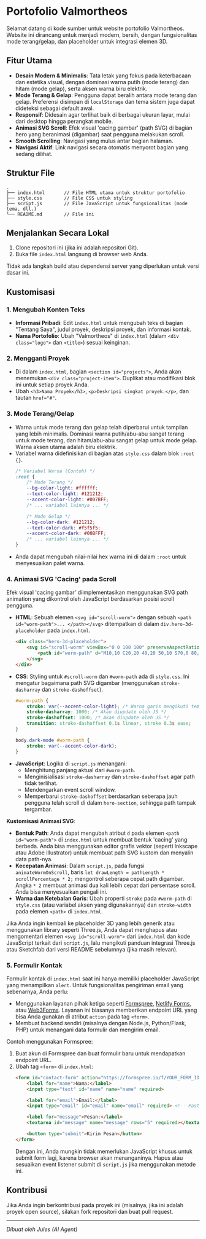 # Portofolio Valmortheos

Selamat datang di kode sumber untuk website portofolio Valmortheos. Website ini dirancang untuk menjadi modern, bersih, dengan fungsionalitas mode terang/gelap, dan placeholder untuk integrasi elemen 3D.

## Fitur Utama

- **Desain Modern & Minimalis**: Tata letak yang fokus pada keterbacaan dan estetika visual, dengan dominasi warna putih (mode terang) dan hitam (mode gelap), serta aksen warna biru elektrik.
- **Mode Terang & Gelap**: Pengguna dapat beralih antara mode terang dan gelap. Preferensi disimpan di `localStorage` dan tema sistem juga dapat dideteksi sebagai default awal.
- **Responsif**: Didesain agar terlihat baik di berbagai ukuran layar, mulai dari desktop hingga perangkat mobile.
- **Animasi SVG Scroll**: Efek visual 'cacing gambar' (path SVG) di bagian hero yang beranimasi (digambar) saat pengguna melakukan scroll.
- **Smooth Scrolling**: Navigasi yang mulus antar bagian halaman.
- **Navigasi Aktif**: Link navigasi secara otomatis menyorot bagian yang sedang dilihat.

## Struktur File

```
.
├── index.html       // File HTML utama untuk struktur portofolio
├── style.css        // File CSS untuk styling
├── script.js        // File JavaScript untuk fungsionalitas (mode tema, dll.)
└── README.md        // File ini
```

## Menjalankan Secara Lokal

1.  Clone repositori ini (jika ini adalah repositori Git).
2.  Buka file `index.html` langsung di browser web Anda.

Tidak ada langkah build atau dependensi server yang diperlukan untuk versi dasar ini.

## Kustomisasi

### 1. Mengubah Konten Teks

-   **Informasi Pribadi**: Edit `index.html` untuk mengubah teks di bagian "Tentang Saya", judul proyek, deskripsi proyek, dan informasi kontak.
-   **Nama Portofolio**: Ubah "Valmortheos" di `index.html` (dalam `<div class="logo">` dan `<title>`) sesuai keinginan.

### 2. Mengganti Proyek

-   Di dalam `index.html`, bagian `<section id="projects">`, Anda akan menemukan `<div class="project-item">`. Duplikat atau modifikasi blok ini untuk setiap proyek Anda.
-   Ubah `<h3>Nama Proyek</h3>`, `<p>Deskripsi singkat proyek.</p>`, dan tautan `href="#"`.

### 3. Mode Terang/Gelap

-   Warna untuk mode terang dan gelap telah diperbarui untuk tampilan yang lebih minimalis. Dominasi warna putih/abu-abu sangat terang untuk mode terang, dan hitam/abu-abu sangat gelap untuk mode gelap. Warna aksen utama adalah biru elektrik.
-   Variabel warna didefinisikan di bagian atas `style.css` dalam blok `:root {}`.
    ```css
    /* Variabel Warna (Contoh) */
    :root {
        /* Mode Terang */
        --bg-color-light: #ffffff;
        --text-color-light: #121212;
        --accent-color-light: #007BFF;
        /* ... variabel lainnya ... */

        /* Mode Gelap */
        --bg-color-dark: #121212;
        --text-color-dark: #f5f5f5;
        --accent-color-dark: #00BFFF;
        /* ... variabel lainnya ... */
    }
    ```
-   Anda dapat mengubah nilai-nilai hex warna ini di dalam `:root` untuk menyesuaikan palet warna.

### 4. Animasi SVG 'Cacing' pada Scroll

Efek visual 'cacing gambar' diimplementasikan menggunakan SVG path animation yang dikontrol oleh JavaScript berdasarkan posisi scroll pengguna.

-   **HTML**: Sebuah elemen `<svg id="scroll-worm">` dengan sebuah `<path id="worm-path">... </path></svg>` ditempatkan di dalam `div.hero-3d-placeholder` pada `index.html`.
    ```html
    <div class="hero-3d-placeholder">
        <svg id="scroll-worm" viewBox="0 0 100 100" preserveAspectRatio="xMidYMid meet">
            <path id="worm-path" d="M10,10 C20,20 40,20 50,10 S70,0 80,10 S100,20 90,50 S70,80 50,90 S20,100 10,90 S0,70 10,50 S30,20 20,10 Z" fill="none" stroke-width="2"/>
        </svg>
    </div>
    ```
-   **CSS**: Styling untuk `#scroll-worm` dan `#worm-path` ada di `style.css`. Ini mengatur bagaimana path SVG digambar (menggunakan `stroke-dasharray` dan `stroke-dashoffset`).
    ```css
    #worm-path {
        stroke: var(--accent-color-light); /* Warna garis mengikuti tema */
        stroke-dasharray: 1000; /* Akan diupdate oleh JS */
        stroke-dashoffset: 1000; /* Akan diupdate oleh JS */
        transition: stroke-dashoffset 0.1s linear, stroke 0.3s ease;
    }

    body.dark-mode #worm-path {
        stroke: var(--accent-color-dark);
    }
    ```
-   **JavaScript**: Logika di `script.js` menangani:
    -   Menghitung panjang aktual dari `#worm-path`.
    -   Menginisialisasi `stroke-dasharray` dan `stroke-dashoffset` agar path tidak terlihat.
    -   Mendengarkan event scroll window.
    -   Memperbarui `stroke-dashoffset` berdasarkan seberapa jauh pengguna telah scroll di dalam `hero-section`, sehingga path tampak tergambar.

**Kustomisasi Animasi SVG**:
-   **Bentuk Path**: Anda dapat mengubah atribut `d` pada elemen `<path id="worm-path">` di `index.html` untuk membuat bentuk 'cacing' yang berbeda. Anda bisa menggunakan editor grafis vektor (seperti Inkscape atau Adobe Illustrator) untuk membuat path SVG kustom dan menyalin data path-nya.
-   **Kecepatan Animasi**: Dalam `script.js`, pada fungsi `animateWormOnScroll`, baris `let drawLength = pathLength * scrollPercentage * 2;` mengontrol seberapa cepat path digambar. Angka `* 2` membuat animasi dua kali lebih cepat dari persentase scroll. Anda bisa menyesuaikan pengali ini.
-   **Warna dan Ketebalan Garis**: Ubah properti `stroke` pada `#worm-path` di `style.css` (atau variabel aksen yang digunakannya) dan `stroke-width` pada elemen `<path>` di `index.html`.

Jika Anda ingin kembali ke placeholder 3D yang lebih generik atau menggunakan library seperti Three.js, Anda dapat menghapus atau mengomentari elemen `<svg id="scroll-worm">` dari `index.html` dan kode JavaScript terkait dari `script.js`, lalu mengikuti panduan integrasi Three.js atau Sketchfab dari versi README sebelumnya (jika masih relevan).

### 5. Formulir Kontak

Formulir kontak di `index.html` saat ini hanya memiliki placeholder JavaScript yang menampilkan `alert`. Untuk fungsionalitas pengiriman email yang sebenarnya, Anda perlu:
-   Menggunakan layanan pihak ketiga seperti [Formspree](https://formspree.io/), [Netlify Forms](https://www.netlify.com/products/forms/), atau [Web3Forms](https://web3forms.com/). Layanan ini biasanya memberikan endpoint URL yang bisa Anda gunakan di atribut `action` pada tag `<form>`.
-   Membuat backend sendiri (misalnya dengan Node.js, Python/Flask, PHP) untuk menangani data formulir dan mengirim email.

Contoh menggunakan Formspree:
1.  Buat akun di Formspree dan buat formulir baru untuk mendapatkan endpoint URL.
2.  Ubah tag `<form>` di `index.html`:
    ```html
    <form id="contact-form" action="https://formspree.io/f/YOUR_FORM_ID" method="POST">
        <label for="name">Nama:</label>
        <input type="text" id="name" name="name" required>

        <label for="email">Email:</label>
        <input type="email" id="email" name="email" required> <!-- Pastikan name="email" untuk balasan Formspree -->

        <label for="message">Pesan:</label>
        <textarea id="message" name="message" rows="5" required></textarea>

        <button type="submit">Kirim Pesan</button>
    </form>
    ```
    Dengan ini, Anda mungkin tidak memerlukan JavaScript khusus untuk submit form lagi, karena browser akan menanganinya. Hapus atau sesuaikan event listener submit di `script.js` jika menggunakan metode ini.

## Kontribusi

Jika Anda ingin berkontribusi pada proyek ini (misalnya, jika ini adalah proyek open source), silakan fork repositori dan buat pull request.

---
*Dibuat oleh Jules (AI Agent)*
